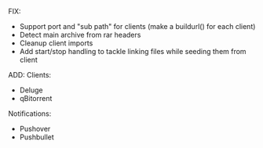 FIX:
- Support port and "sub path" for clients (make a buildurl() for each client)
- Detect main archive from rar headers
- Cleanup client imports
- Add start/stop handling to tackle linking files while seeding them from client

ADD:
Clients:
- Deluge
- qBitorrent

Notifications:
- Pushover
- Pushbullet